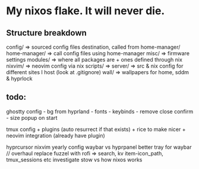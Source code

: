 # My nixos flake. It will never die.

## Structure breakdown
config/ => sourced config files destination, called from home-manager/ 
home-manager/ => call config files using home-manager
misc/ => firmware settings
modules/ => where all packages are + ones defined through nix
nixvim/ => neovim config via nix
scripts/ =>
server/ => src & nix config for different sites I host (look at .gitignore)
wall/ => wallpapers for home, sddm & hyprlock 

## todo:
ghostty config
    - bg from hyprland
    - fonts
    - keybinds
    - remove close confirm 
    - size popup on start

tmux config + plugins (auto resurrect if that exists) + rice to make nicer + neovim integration (already have plugin)

hyprcursor 
nixvim yearly config
waybar vs hyprpanel better tray for waybar // overhaul 
replace fuzzel with rofi => search, kv item-icon_path, tmux_sessions etc
investigate stow vs how nixos works 

